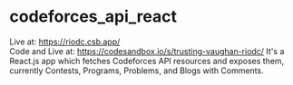 # codeforces_api_react
Live at: https://riodc.csb.app/ <br/>
Code and Live at: https://codesandbox.io/s/trusting-vaughan-riodc/
It's a React.js app which fetches Codeforces API resources and exposes them, currently Contests, Programs, Problems, and Blogs with Comments.
